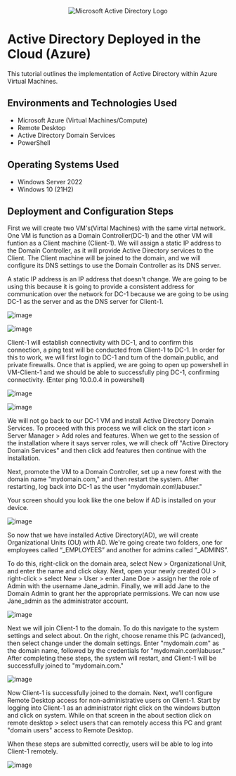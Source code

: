 <p align="center">
<img src="https://i.imgur.com/pU5A58S.png" alt="Microsoft Active Directory Logo"/>
</p>

<h1> Active Directory Deployed in the Cloud (Azure)</h1>
This tutorial outlines the implementation of Active Directory within Azure Virtual Machines.<br />

<h2>Environments and Technologies Used</h2>

- Microsoft Azure (Virtual Machines/Compute)
- Remote Desktop
- Active Directory Domain Services
- PowerShell

<h2>Operating Systems Used </h2>

- Windows Server 2022
- Windows 10 (21H2)

<h2>Deployment and Configuration Steps</h2>

First we will create two VM's(Virtal Machines) with the same virtal network. One VM is function as a Domain Controller(DC-1) and the other VM will funtion as a Client machine (Client-1). We will assign a static IP address to the Domain Controller, as it will provide Active Directory services to the Client. The Client machine will be joined to the domain, and we will configure its DNS settings to use the Domain Controller as its DNS server.

A static IP address is an IP address that doesn't change. We are going to be using this because it is going to provide a consistent address for communication over the network for DC-1 because we are going to be using DC-1 as the server and as the DNS server for Client-1.
<p>
  
![image](https://github.com/user-attachments/assets/a747979e-83b9-4721-830d-8d64e09157a7)

</p>
<p>

![image](https://github.com/user-attachments/assets/c129f076-b3bd-426a-aad4-f9a4df701a52)

Client-1 will establish connectivity with DC-1, and to confirm this connection, a ping test will be conducted from Client-1 to DC-1. In order for this to work, we will first login to DC-1 and turn of the domain,public, and private firewalls. Once that is applied, we are going to open up powershell in VM-Client-1 and we should be able to successfully ping DC-1, confirming connectivity. (Enter ping 10.0.0.4 in powershell)
</p>

<p>
  
![image](https://github.com/user-attachments/assets/b70012a5-f04b-446c-9191-1b62859485ab)

![image](https://github.com/user-attachments/assets/c69fc5a1-8772-4694-81d0-77d30a526d24)

</p>
<p>
We will not go back to our DC-1 VM and install Active Directory Domain Services. To proceed with this process we will click on the start icon > Server Manager > Add roles and features. When we get to the session of the installation where it says server roles, we will check off "Active Directory Domain Services" and then click add features then continue with the installation. 

Next, promote the VM to a Domain Controller, set up a new forest with the domain name "mydomain.com," and then restart the system. After restarting, log back into DC-1 as the user "mydomain.com\labuser."

Your screen should you look like the one below if AD is installed on your device.
</p>

<p>
  
![image](https://github.com/user-attachments/assets/7b9ed7b5-0d1f-4926-84cd-0e2966a05b9a)

</p>
<p>
So now that we have installed Active Directory(AD), we will create Organizational Units (OU) with AD. We're going create two folders, one for employees called “_EMPLOYEES” and another for admins called “_ADMINS”.

To do this, right-click on the domain area, select New > Organizational Unit, and enter the name and click okay. Next, open your newly created OU > right-click > select New > User > enter Jane Doe > assign her the role of Admin with the username Jane_admin. Finally, we will add Jane to the Domain Admin to grant her the appropriate permissions. We can now use Jane_admin as the administrator account.

![image](https://github.com/user-attachments/assets/7c8420c9-35b5-4d9e-bfcd-b2adab34b117)
</p>

Next we will join Client-1 to the domain. To do this navigate to the system settings and select about. On the right, choose rename this PC (advanced), then select change under the domain settings. Enter "mydomain.com" as the domain name, followed by the credentials for "mydomain.com\labuser." After completing these steps, the system will restart, and Client-1 will be successfully joined to "mydomain.com."

![image](https://github.com/user-attachments/assets/119410dd-38b6-46ee-8535-417d69b1329a)

Now Client-1 is successfully joined to the domain. Next, we’ll configure Remote Desktop access for non-administrative users on Client-1. Start by logging into Client-1 as an administrator right click on the windows button and click on system. While on that screen in the about section click on remote desktop > select users that can remotely access this PC and grant "domain users" access to Remote Desktop. 

When these steps are submitted correctly, users will be able to log into Client-1 remotely.

![image](https://github.com/user-attachments/assets/0c745116-e183-4867-8864-cc2d4e514442)
